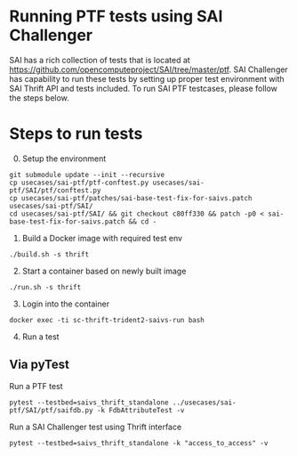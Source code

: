 # Running PTF tests using SAI Challenger 

SAI has a rich collection of tests that is located at https://github.com/opencomputeproject/SAI/tree/master/ptf.
SAI Challenger has capability to run these tests by setting up proper test environment with SAI Thrift API and tests included. To run SAI PTF testcases, please follow the steps below.


# Steps to run tests

0. Setup the environment
```
git submodule update --init --recursive
cp usecases/sai-ptf/ptf-conftest.py usecases/sai-ptf/SAI/ptf/conftest.py
cp usecases/sai-ptf/patches/sai-base-test-fix-for-saivs.patch usecases/sai-ptf/SAI/
cd usecases/sai-ptf/SAI/ && git checkout c80ff330 && patch -p0 < sai-base-test-fix-for-saivs.patch && cd -
```

1. Build a Docker image with required test env
```
./build.sh -s thrift
```

2. Start a container based on newly built image
```
./run.sh -s thrift
```

3. Login into the container
```
docker exec -ti sc-thrift-trident2-saivs-run bash
```

4. Run a test


## Via pyTest

Run a PTF test
```
pytest --testbed=saivs_thrift_standalone ../usecases/sai-ptf/SAI/ptf/saifdb.py -k FdbAttributeTest -v
```

Run a SAI Challenger test using Thrift interface
```
pytest --testbed=saivs_thrift_standalone -k "access_to_access" -v
```
